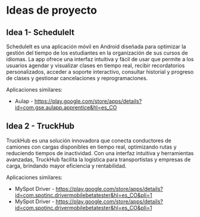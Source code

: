 # Ideas de proyecto

## Idea 1- ScheduleIt

ScheduleIt es una aplicación móvil en Android diseñada para optimizar la gestión del tiempo de los estudiantes en la organización de sus cursos de idiomas. La app ofrece una interfaz intuitiva y fácil de usar que permite a los usuarios agendar y visualizar clases en tiempo real, recibir recordatorios personalizados, acceder a soporte interactivo, consultar historial y progreso de clases y gestionar cancelaciones y reprogramaciones.

Aplicaciones similares:

- Aulap - https://play.google.com/store/apps/details?id=com.gse.aulapp.apprentice&hl=es_CO

## Idea 2 - TruckHub

TruckHub es una solución innovadora que conecta conductores de camiones con cargas disponibles en tiempo real, optimizando rutas y reduciendo tiempos de inactividad. Con una interfaz intuitiva y herramientas avanzadas, TruckHub facilita la logística para transportistas y empresas de carga, brindando mayor eficiencia y rentabilidad.

Aplicaciones similares:

- MySpot Driver - https://play.google.com/store/apps/details?id=com.spotinc.drivermobilebetatester&hl=es_CO&pli=1
- MySpot Driver - https://play.google.com/store/apps/details?id=com.spotinc.drivermobilebetatester&hl=es_CO&pli=1